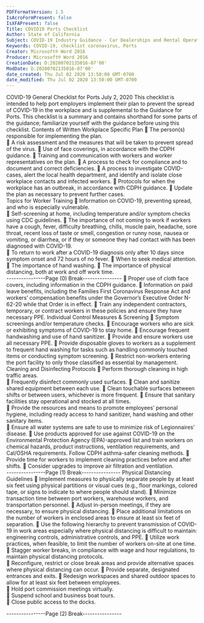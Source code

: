 ```yaml
---
PDFFormatVersion: 1.5
IsAcroFormPresent: false
IsXFAPresent: false
Title: COVID19 Ports Checklist
Author: State of California
Subject: COVID-19 Industry Guidance - Car Dealerships and Rental Operators
Keywords: COVID-19, checklist coronavirus, Ports
Creator: Microsoft® Word 2016
Producer: Microsoft® Word 2016
CreationDate: D:20200702135016-07'00'
ModDate: D:20200702135016-07'00'
date_created: Thu Jul 02 2020 13:50:00 GMT-0700
date_modified: Thu Jul 02 2020 13:50:00 GMT-0700
---
```

 
COVID-19 General Checklist 
for Ports 
July 2, 2020 
This checklist is intended to help port employers implement their plan to prevent the spread of 
COVID-19 in the workplace and is supplemental to the Guidance for Ports. This checklist is a 
summary and contains shorthand for some parts of the guidance; familiarize yourself with the 
guidance before using this checklist. 
Contents of Written Workplace Specific Plan 
 The person(s) responsible for implementing the plan.  
 A risk assessment and the measures that will be taken to prevent spread of the 
virus. 
 Use of face coverings, in accordance with the CDPH guidance. 
 Training and communication with workers and worker representatives on the 
plan. 
 A process to check for compliance and to document and correct deficiencies. 
 A process to investigate COVID-cases, alert the local health department, and 
identify and isolate close workplace contacts and infected workers. 
 Protocols for when the workplace has an outbreak, in accordance with CDPH 
guidance. 
 Update the plan as necessary to prevent further cases.       
Topics for Worker Training 
 Information on COVID-19, preventing spread, and who is especially vulnerable.  
 Self-screening at home, including temperature and/or symptom checks using 
CDC guidelines. 
 The importance of not coming to work if workers have a cough, fever, difficulty 
breathing, chills, muscle pain, headache, sore throat, recent loss of taste or smell, 
congestion or runny nose, nausea or vomiting, or diarrhea, or if they or someone 
they had contact with has been diagnosed with COVID-19.  
 To return to work after a COVID-19 diagnosis only after 10 days since symptom 
onset and 72 hours of no fever. 
 When to seek medical attention. 
 The importance of hand washing. 
 The importance of physical distancing, both at work and off work time.  
----------------Page (0) Break----------------
 Proper use of cloth face covers, including information in the CDPH guidance. 
 Information on paid leave benefits, including the Families First Coronavirus 
Response Act and workers’ compensation benefits under the Governor’s 
Executive Order N-62-20 while that Order is in effect. 
 Train any independent contractors, temporary, or contract workers in these 
policies and ensure they have necessary PPE. 
Individual Control Measures & Screening 
 Symptom screenings and/or temperature checks. 
 Encourage workers who are sick or exhibiting symptoms of COVID-19 to stay 
home. 
 Encourage frequent handwashing and use of hand sanitizer. 
 Provide and ensure workers use all necessary PPE. 
 Provide disposable gloves to workers as a supplement to frequent hand washing 
for tasks such as handling commonly touched items or conducting symptom 
screening. 
 Restrict non-workers entering the port facility to only those classified as essential 
by management. 
Cleaning and Disinfecting Protocols 
 Perform thorough cleaning in high traffic areas.  
 Frequently disinfect commonly used surfaces. 
 Clean and sanitize shared equipment between each use. 
 Clean touchable surfaces between shifts or between users, whichever is more 
frequent. 
 Ensure that sanitary facilities stay operational and stocked at all times.  
 Provide the resources and means to promote employees’ personal hygiene, 
including ready access to hand sanitizer, hand washing and other sanitary items.  
 Ensure all water systems are safe to use to minimize risk of Legionnaires’ disease. 
 Use products approved for use against COVID-19 on the Environmental Protection 
Agency (EPA)-approved list and train workers on chemical hazards, product 
instructions, ventilation requirements, and Cal/OSHA requirements. Follow CDPH 
asthma-safer cleaning methods. 
 Provide time for workers to implement cleaning practices before and after shifts. 
 Consider upgrades to improve air filtration and ventilation.  
----------------Page (1) Break----------------
Physical Distancing Guidelines 
 Implement measures to physically separate people by at least six feet using 
physical partitions or visual cues (e.g., floor markings, colored tape, or signs to 
indicate to where people should stand). 
 Minimize transaction time between port workers, warehouse workers, and 
transportation personnel. 
 Adjust in-person meetings, if they are necessary, to ensure physical distancing. 
 Place additional limitations on the number of workers in enclosed areas to ensure 
at least six feet of separation. 
 Use the following hierarchy to prevent transmission of COVID-19 in work areas 
especially where physical distancing is difficult to maintain: engineering controls, 
administrative controls, and PPE. 
 Utilize work practices, when feasible, to limit the number of workers on-site at one 
time. 
 Stagger worker breaks, in compliance with wage and hour regulations, to 
maintain physical distancing protocols.  
 Reconfigure, restrict or close break areas and provide alternative spaces where 
physical distancing can occur. 
 Provide separate, designated entrances and exits. 
 Redesign workspaces and shared outdoor spaces to allow for at least six feet 
between employees.  
 Hold port commission meetings virtually.  
 Suspend school and business boat tours.  
 Close public access to the docks.  
 
----------------Page (2) Break----------------
